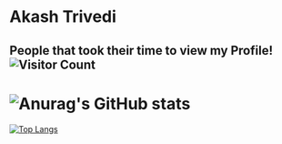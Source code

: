# Akash Trivedi



<!-- [![Top Langs](https://github-readme-stats.vercel.app/api/top-langs/?username=akash-trivedi&layout=compact)](https://github.com/anuraghazra/github-readme-stats) -->
<!-- [![willianrod's wakatime stats](https://github-readme-stats.vercel.app/api/wakatime?username=akash-trivedi)](https://github.com/anuraghazra/github-readme-stats) -->
## People that took their time to view my Profile! ![Visitor Count](https://profile-counter.glitch.me/{Akash-Trivedi}/count.svg)
# ![Anurag's GitHub stats](https://github-readme-stats.vercel.app/api?username=akash-trivedi&show_icons=true)
[![Top Langs](https://github-readme-stats.vercel.app/api/top-langs/?username=akash-trivedi)](https://github.com/anuraghazra/github-readme-stats)
